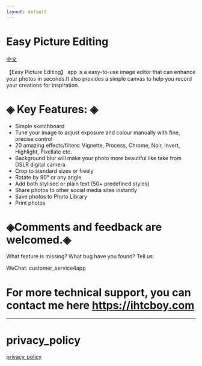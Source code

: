 ```yaml
---
layout: default
---
```








# Easy Picture Editing

[中文](./zhcn)



【Easy Picture Editing】 app is a easy-to-use image editor that can enhance your photos in seconds.It also provides a simple canvas to help you record your creations for inspiration.

# ◈ Key Features: ◈



- Simple sketchboard
- Tune your image to adjust exposure and colour manually with fine, precise control
- 20 amazing effects/filters: Vignette, Process, Chrome, Noir, Invert, Highlight, Pixellate etc.
- Background blur will make your photo more beautiful like take from DSLR digital camera
- Crop to standard sizes or freely
- Rotate by 90° or any angle
- Add both stylised or plain text (50+ predefined styles)
- Share photos to other social media sites instantly
- Save photos to Photo Library
- Print photos

# ◈Comments and feedback are welcomed.◈



What feature is missing? What bug have you found? Tell us:

WeChat: customer_service4app



# For more technical support, you can contact me here https://ihtcboy.com





---

# privacy_policy

[privacy_policy](./privacy_policy.html)